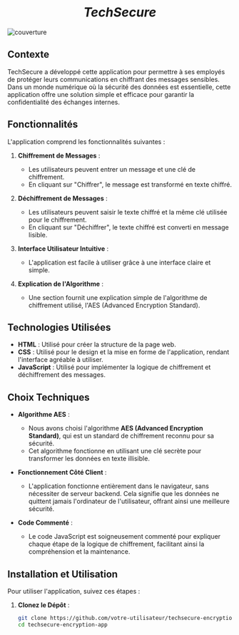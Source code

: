 <div align="center">

<h1><b><i>TechSecure </i></b></h1>

</div>


![couverture](https://th.bing.com/th/id/R.0e1e665d839ffb2ac9eae7e634451088?rik=GjvMocshqgAFRQ&riu=http%3a%2f%2fwww.cncrgroup.com%2fwp-content%2fuploads%2f2021%2f03%2ffuture-artificial-intelligence-robot-cyborg-1024x683.jpg&ehk=Y6yBvNv%2feWHuBhdSDM1YyMZQVfJ2eoRsAvbSIS92unI%3d&risl=&pid=ImgRaw&r=0)

## Contexte
TechSecure a développé cette application pour permettre à ses employés de protéger leurs communications en chiffrant des messages sensibles. Dans un monde numérique où la sécurité des données est essentielle, cette application offre une solution simple et efficace pour garantir la confidentialité des échanges internes.

## Fonctionnalités
L'application comprend les fonctionnalités suivantes :

1. **Chiffrement de Messages** :
   - Les utilisateurs peuvent entrer un message et une clé de chiffrement.
   - En cliquant sur "Chiffrer", le message est transformé en texte chiffré.

2. **Déchiffrement de Messages** :
   - Les utilisateurs peuvent saisir le texte chiffré et la même clé utilisée pour le chiffrement.
   - En cliquant sur "Déchiffrer", le texte chiffré est converti en message lisible.

3. **Interface Utilisateur Intuitive** :
   - L'application est facile à utiliser grâce à une interface claire et simple.

4. **Explication de l'Algorithme** :
   - Une section fournit une explication simple de l'algorithme de chiffrement utilisé, l'AES (Advanced Encryption Standard).

## Technologies Utilisées
- **HTML** : Utilisé pour créer la structure de la page web.
- **CSS** : Utilisé pour le design et la mise en forme de l'application, rendant l'interface agréable à utiliser.
- **JavaScript** : Utilisé pour implémenter la logique de chiffrement et déchiffrement des messages.

## Choix Techniques
- **Algorithme AES** :
  - Nous avons choisi l'algorithme **AES (Advanced Encryption Standard)**, qui est un standard de chiffrement reconnu pour sa sécurité.
  - Cet algorithme fonctionne en utilisant une clé secrète pour transformer les données en texte illisible.

- **Fonctionnement Côté Client** :
  - L'application fonctionne entièrement dans le navigateur, sans nécessiter de serveur backend. Cela signifie que les données ne quittent jamais l'ordinateur de l'utilisateur, offrant ainsi une meilleure sécurité.

- **Code Commenté** :
  - Le code JavaScript est soigneusement commenté pour expliquer chaque étape de la logique de chiffrement, facilitant ainsi la compréhension et la maintenance.

## Installation et Utilisation
Pour utiliser l'application, suivez ces étapes :

1. **Clonez le Dépôt** :
   ```bash
   git clone https://github.com/votre-utilisateur/techsecure-encryption-app.git
   cd techsecure-encryption-app
